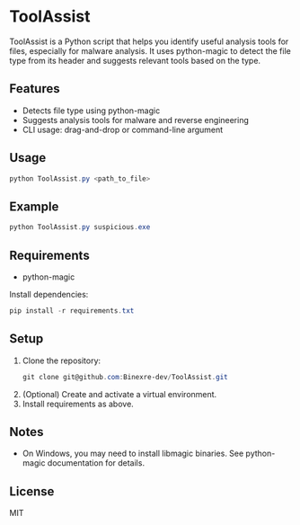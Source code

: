 
# ToolAssist

ToolAssist is a Python script that helps you identify useful analysis tools for files, especially for malware analysis. It uses python-magic to detect the file type from its header and suggests relevant tools based on the type.

## Features
- Detects file type using python-magic
- Suggests analysis tools for malware and reverse engineering
- CLI usage: drag-and-drop or command-line argument

## Usage

```powershell
python ToolAssist.py <path_to_file>
```

## Example

```powershell
python ToolAssist.py suspicious.exe
```

## Requirements
- python-magic

Install dependencies:
```powershell
pip install -r requirements.txt
```

## Setup
1. Clone the repository:
	```powershell
	git clone git@github.com:Binexre-dev/ToolAssist.git
	```
2. (Optional) Create and activate a virtual environment.
3. Install requirements as above.

## Notes
- On Windows, you may need to install libmagic binaries. See python-magic documentation for details.

## License
MIT
